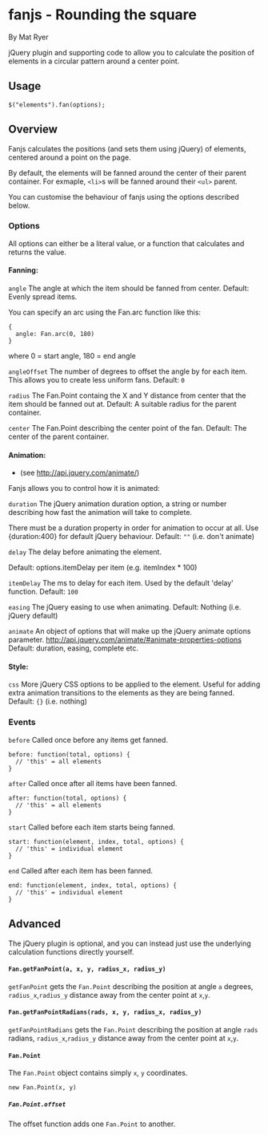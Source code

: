 
# fanjs - Rounding the square
By Mat Ryer

jQuery plugin and supporting code to allow you to calculate the position of elements in a circular pattern around a center point.  

## Usage

    $("elements").fan(options);

## Overview

Fanjs calculates the positions (and sets them using jQuery) of elements, centered around a point on the page.

By default, the elements will be fanned around the center of their parent container.  For exmaple, `<li>`s will be fanned around their `<ul>` parent.

You can customise the behaviour of fanjs using the options described below.

### Options

All options can either be a literal value, or a function that
calculates and returns the value.

#### Fanning:

`angle` The angle at which the item should be fanned from center.  Default: Evenly spread items.

You can specify an arc using the Fan.arc function like this:

    {
      angle: Fan.arc(0, 180)
    }

where 0 = start angle, 180 = end angle

`angleOffset` The number of degrees to offset the angle by for each item.  This allows you to create less uniform fans.  Default: `0`

`radius` The Fan.Point containg the X and Y distance from center that the item should be fanned out at.  Default: A suitable radius for the parent container.

`center` The Fan.Point describing the center point of the fan.  Default: The center of the parent container.

#### Animation:

  * (see http://api.jquery.com/animate/)

Fanjs allows you to control how it is animated:

`duration` The jQuery animation duration option, a string or number describing how fast the animation will take to complete.

There must be a duration property in order for animation to occur at all.  Use {duration:400} for default jQuery behaviour.  Default: `""` (i.e. don't animate)

`delay` The delay before animating the element.

Default: options.itemDelay per item (e.g. itemIndex * 100)

`itemDelay` The ms to delay for each item.  Used by the default 'delay' function.  Default: `100`

`easing` The jQuery easing to use when animating.  Default: Nothing (i.e. jQuery default)

`animate` An object of options that will make up the jQuery animate options parameter. http://api.jquery.com/animate/#animate-properties-options  Default: duration, easing, complete etc.

#### Style:

`css` More jQuery CSS options to be applied to the element.  Useful for adding extra animation transitions to the elements as they are being fanned.  Default: `{}` (i.e. nothing)

### Events

`before` Called once before any items get fanned.

    before: function(total, options) {
      // 'this' = all elements
    }

`after` Called once after all items have been fanned.

    after: function(total, options) {
      // 'this' = all elements
    }

`start` Called before each item starts being fanned.

    start: function(element, index, total, options) {
      // 'this' = individual element
    }

`end` Called after each item has been fanned.

    end: function(element, index, total, options) {
      // 'this' = individual element
    }

## Advanced

The jQuery plugin is optional, and you can instead just use the underlying calculation functions directly yourself.

#### `Fan.getFanPoint(a, x, y, radius_x, radius_y)`

`getFanPoint` gets the `Fan.Point` describing the position at angle `a` degrees, `radius_x`,`radius_y` distance away from the center point at `x`,`y`.

#### `Fan.getFanPointRadians(rads, x, y, radius_x, radius_y)`

`getFanPointRadians` gets the `Fan.Point` describing the position at angle `rads` radians, `radius_x`,`radius_y` distance away from the center point at `x`,`y`.

#### `Fan.Point`

The `Fan.Point` object contains simply `x`, `y` coordinates.

    new Fan.Point(x, y)

##### `Fan.Point.offset`

The offset function adds one `Fan.Point` to another.
